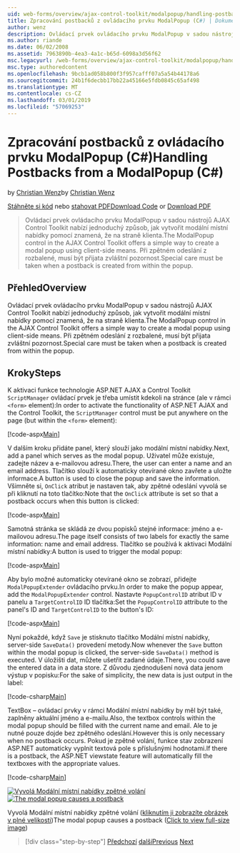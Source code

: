 ```yaml
---
uid: web-forms/overview/ajax-control-toolkit/modalpopup/handling-postbacks-from-a-modalpopup-cs
title: Zpracování postbacků z ovládacího prvku ModalPopup (C#) | Dokumentace Microsoftu
author: wenz
description: Ovládací prvek ovládacího prvku ModalPopup v sadou nástrojů AJAX Control Toolkit nabízí jednoduchý způsob, jak vytvořit modální místní nabídky pomocí znamená, že na straně klienta. Zvláštní pozornost musí být provedeny, když pos...
ms.author: riande
ms.date: 06/02/2008
ms.assetid: 7963890b-4ea3-4a1c-b65d-6098a3d56f62
msc.legacyurl: /web-forms/overview/ajax-control-toolkit/modalpopup/handling-postbacks-from-a-modalpopup-cs
msc.type: authoredcontent
ms.openlocfilehash: 9bcb1ad058b800f3f957cafff07a5a54b44178a6
ms.sourcegitcommit: 24b1f6decbb17bb22a45166e5fdb0845c65af498
ms.translationtype: MT
ms.contentlocale: cs-CZ
ms.lasthandoff: 03/01/2019
ms.locfileid: "57069253"
---
```

<a name="handling-postbacks-from-a-modalpopup-c"></a><span data-ttu-id="40a33-104">Zpracování postbacků z ovládacího prvku ModalPopup (C#)</span><span class="sxs-lookup"><span data-stu-id="40a33-104">Handling Postbacks from a ModalPopup (C#)</span></span>
====================
<span data-ttu-id="40a33-105">by [Christian Wenz](https://github.com/wenz)</span><span class="sxs-lookup"><span data-stu-id="40a33-105">by [Christian Wenz](https://github.com/wenz)</span></span>

<span data-ttu-id="40a33-106">[Stáhněte si kód](http://download.microsoft.com/download/2/4/0/24052038-f942-4336-905b-b60ae56f0dd5/ModalPopup3.cs.zip) nebo [stahovat PDF](http://download.microsoft.com/download/b/6/a/b6ae89ee-df69-4c87-9bfb-ad1eb2b23373/modalpopup3CS.pdf)</span><span class="sxs-lookup"><span data-stu-id="40a33-106">[Download Code](http://download.microsoft.com/download/2/4/0/24052038-f942-4336-905b-b60ae56f0dd5/ModalPopup3.cs.zip) or [Download PDF](http://download.microsoft.com/download/b/6/a/b6ae89ee-df69-4c87-9bfb-ad1eb2b23373/modalpopup3CS.pdf)</span></span>

> <span data-ttu-id="40a33-107">Ovládací prvek ovládacího prvku ModalPopup v sadou nástrojů AJAX Control Toolkit nabízí jednoduchý způsob, jak vytvořit modální místní nabídky pomocí znamená, že na straně klienta.</span><span class="sxs-lookup"><span data-stu-id="40a33-107">The ModalPopup control in the AJAX Control Toolkit offers a simple way to create a modal popup using client-side means.</span></span> <span data-ttu-id="40a33-108">Při zpětném odeslání z rozbalené, musí být přijata zvláštní pozornost.</span><span class="sxs-lookup"><span data-stu-id="40a33-108">Special care must be taken when a postback is created from within the popup.</span></span>


## <a name="overview"></a><span data-ttu-id="40a33-109">Přehled</span><span class="sxs-lookup"><span data-stu-id="40a33-109">Overview</span></span>

<span data-ttu-id="40a33-110">Ovládací prvek ovládacího prvku ModalPopup v sadou nástrojů AJAX Control Toolkit nabízí jednoduchý způsob, jak vytvořit modální místní nabídky pomocí znamená, že na straně klienta.</span><span class="sxs-lookup"><span data-stu-id="40a33-110">The ModalPopup control in the AJAX Control Toolkit offers a simple way to create a modal popup using client-side means.</span></span> <span data-ttu-id="40a33-111">Při zpětném odeslání z rozbalené, musí být přijata zvláštní pozornost.</span><span class="sxs-lookup"><span data-stu-id="40a33-111">Special care must be taken when a postback is created from within the popup.</span></span>

## <a name="steps"></a><span data-ttu-id="40a33-112">Kroky</span><span class="sxs-lookup"><span data-stu-id="40a33-112">Steps</span></span>

<span data-ttu-id="40a33-113">K aktivaci funkce technologie ASP.NET AJAX a Control Toolkit `ScriptManager` ovládací prvek je třeba umístit kdekoli na stránce (ale v rámci `<form>` element):</span><span class="sxs-lookup"><span data-stu-id="40a33-113">In order to activate the functionality of ASP.NET AJAX and the Control Toolkit, the `ScriptManager` control must be put anywhere on the page (but within the `<form>` element):</span></span>

[!code-aspx[Main](handling-postbacks-from-a-modalpopup-cs/samples/sample1.aspx)]

<span data-ttu-id="40a33-114">V dalším kroku přidáte panel, který slouží jako modální místní nabídky.</span><span class="sxs-lookup"><span data-stu-id="40a33-114">Next, add a panel which serves as the modal popup.</span></span> <span data-ttu-id="40a33-115">Uživatel může existuje, zadejte název a e-mailovou adresu.</span><span class="sxs-lookup"><span data-stu-id="40a33-115">There, the user can enter a name and an email address.</span></span> <span data-ttu-id="40a33-116">Tlačítko slouží k automaticky otevírané okno zavřete a uložte informace.</span><span class="sxs-lookup"><span data-stu-id="40a33-116">A button is used to close the popup and save the information.</span></span> <span data-ttu-id="40a33-117">Všimněte si, `OnClick` atribut je nastaven tak, aby zpětné odeslání vyvolá se při kliknutí na toto tlačítko:</span><span class="sxs-lookup"><span data-stu-id="40a33-117">Note that the `OnClick` attribute is set so that a postback occurs when this button is clicked:</span></span>

[!code-aspx[Main](handling-postbacks-from-a-modalpopup-cs/samples/sample2.aspx)]

<span data-ttu-id="40a33-118">Samotná stránka se skládá ze dvou popisků stejné informace: jméno a e-mailovou adresu.</span><span class="sxs-lookup"><span data-stu-id="40a33-118">The page itself consists of two labels for exactly the same information: name and email address.</span></span> <span data-ttu-id="40a33-119">Tlačítko se používá k aktivaci Modální místní nabídky:</span><span class="sxs-lookup"><span data-stu-id="40a33-119">A button is used to trigger the modal popup:</span></span>

[!code-aspx[Main](handling-postbacks-from-a-modalpopup-cs/samples/sample3.aspx)]

<span data-ttu-id="40a33-120">Aby bylo možné automaticky otevírané okno se zobrazí, přidejte `ModalPopupExtender` ovládacího prvku.</span><span class="sxs-lookup"><span data-stu-id="40a33-120">In order to make the popup appear, add the `ModalPopupExtender` control.</span></span> <span data-ttu-id="40a33-121">Nastavte `PopupControlID` atribut ID v panelu a `TargetControlID` ID tlačítka:</span><span class="sxs-lookup"><span data-stu-id="40a33-121">Set the `PopupControlID` attribute to the panel's ID and `TargetControlID` to the button's ID:</span></span>

[!code-aspx[Main](handling-postbacks-from-a-modalpopup-cs/samples/sample4.aspx)]

<span data-ttu-id="40a33-122">Nyní pokaždé, když `Save` je stisknuto tlačítko Modální místní nabídky, server-side `SaveData()` provedení metody.</span><span class="sxs-lookup"><span data-stu-id="40a33-122">Now whenever the `Save` button within the modal popup is clicked, the server-side `SaveData()` method is executed.</span></span> <span data-ttu-id="40a33-123">V úložišti dat, můžete ušetřit zadané údaje.</span><span class="sxs-lookup"><span data-stu-id="40a33-123">There, you could save the entered data in a data store.</span></span> <span data-ttu-id="40a33-124">Z důvodu zjednodušení nová data jenom výstup v popisku:</span><span class="sxs-lookup"><span data-stu-id="40a33-124">For the sake of simplicity, the new data is just output in the label:</span></span>

[!code-csharp[Main](handling-postbacks-from-a-modalpopup-cs/samples/sample5.cs)]

<span data-ttu-id="40a33-125">TextBox – ovládací prvky v rámci Modální místní nabídky by měl být také, zaplněny aktuální jméno a e-mailu.</span><span class="sxs-lookup"><span data-stu-id="40a33-125">Also, the textbox controls within the modal popup should be filled with the current name and email.</span></span> <span data-ttu-id="40a33-126">Ale to je nutné pouze dojde bez zpětného odeslání.</span><span class="sxs-lookup"><span data-stu-id="40a33-126">However this is only necessary when no postback occurs.</span></span> <span data-ttu-id="40a33-127">Pokud je zpětné volání, funkce stav zobrazení ASP.NET automaticky vyplnit textová pole s příslušnými hodnotami.</span><span class="sxs-lookup"><span data-stu-id="40a33-127">If there is a postback, the ASP.NET viewstate feature will automatically fill the textboxes with the appropriate values.</span></span>

[!code-csharp[Main](handling-postbacks-from-a-modalpopup-cs/samples/sample6.cs)]


<span data-ttu-id="40a33-128">[![Vyvolá Modální místní nabídky zpětné volání](handling-postbacks-from-a-modalpopup-cs/_static/image2.png)](handling-postbacks-from-a-modalpopup-cs/_static/image1.png)</span><span class="sxs-lookup"><span data-stu-id="40a33-128">[![The modal popup causes a postback](handling-postbacks-from-a-modalpopup-cs/_static/image2.png)](handling-postbacks-from-a-modalpopup-cs/_static/image1.png)</span></span>

<span data-ttu-id="40a33-129">Vyvolá Modální místní nabídky zpětné volání ([kliknutím ji zobrazíte obrázek v plné velikosti](handling-postbacks-from-a-modalpopup-cs/_static/image3.png))</span><span class="sxs-lookup"><span data-stu-id="40a33-129">The modal popup causes a postback ([Click to view full-size image](handling-postbacks-from-a-modalpopup-cs/_static/image3.png))</span></span>

> [!div class="step-by-step"]
> <span data-ttu-id="40a33-130">[Předchozí](using-modalpopup-with-a-repeater-control-cs.md)
> [další](positioning-a-modalpopup-cs.md)</span><span class="sxs-lookup"><span data-stu-id="40a33-130">[Previous](using-modalpopup-with-a-repeater-control-cs.md)
[Next](positioning-a-modalpopup-cs.md)</span></span>

